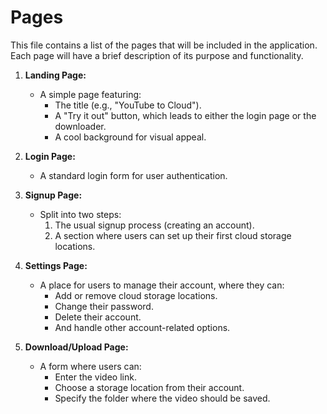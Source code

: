 # Pages

This file contains a list of the pages that will be included in the application. Each page will have a brief description
of its purpose and functionality.

1. **Landing Page:**
    - A simple page featuring:
        - The title (e.g., "YouTube to Cloud").
        - A "Try it out" button, which leads to either the login page or the downloader.
        - A cool background for visual appeal.

2. **Login Page:**
    - A standard login form for user authentication.

3. **Signup Page:**
    - Split into two steps:
        1. The usual signup process (creating an account).
        2. A section where users can set up their first cloud storage locations.

4. **Settings Page:**
    - A place for users to manage their account, where they can:
        - Add or remove cloud storage locations.
        - Change their password.
        - Delete their account.
        - And handle other account-related options.

5. **Download/Upload Page:**
    - A form where users can:
        - Enter the video link.
        - Choose a storage location from their account.
        - Specify the folder where the video should be saved.

